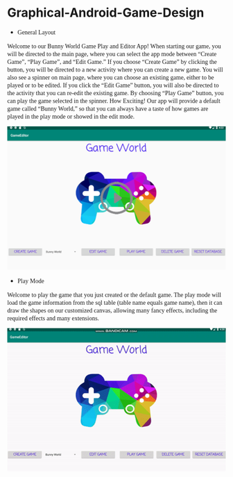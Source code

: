 # Graphical-Android-Game-Design
* <font face="Cambria">General Layout</font>

<font face="Cambria">Welcome to our Bunny World Game Play and Editor App! When starting our game, you will be directed to the main page, where you can select the app mode between “Create Game”, “Play Game”, and “Edit Game.” If you choose “Create Game”  by clicking the button, you will be directed to a new activity where you can create a new game. You will also see a spinner on main page, where you can choose an existing game, either to be played or to be edited. If you click the “Edit Game” button, you will also be directed to the activity that you can re-edit the existing game. By choosing “Play Game” button, you can play the game selected in the spinner. How Exciting! Our app will provide a default game called “Bunny World,” so that you can always have a taste of how games are played in the play mode or showed in the edit mode.</font>

[![Watch the video](https://github.com/haoli94/Graphical-Android-Game-Design/blob/master/Menu.png)](https://www.youtube.com/watch?v=tY8zoc43LWw)

* <font face="Cambria">Play Mode</font>

<font face="Cambria">Welcome to play the game that you just created or the default game. The play mode will load the game information from the sql table (table name equals game name), then it can draw the shapes on our customized canvas, allowing many fancy effects, including the required effects and many extensions. </font>

![image](https://github.com/haoli94/Graphical-Android-Game-Design/blob/master/PlayMode.gif)
